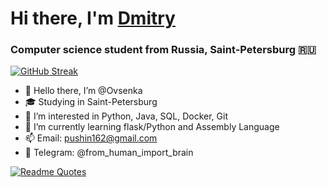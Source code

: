 # Hi there, I'm [Dmitry](https://github.com/Ovsenka/) 
### Computer science student from Russia, Saint-Petersburg 🇷🇺

[![GitHub Streak](http://github-readme-streak-stats.herokuapp.com?user=Ovsenka&theme=omni&hide_border=true&date_format=j%20M%5B%20Y%5D)](https://git.io/streak-stats)

- 👋 Hello there, I’m @Ovsenka
- 🎓 Studying in Saint-Petersburg
- 🎯 I’m interested in Python, Java, SQL, Docker, Git
- 🌱 I’m currently learning flask/Python and Assembly Language
- 📫 Email: pushin162@gmail.com
- 📱 Telegram: @from_human_import_brain

[![Readme Quotes](https://quotes-github-readme.vercel.app/api?type=horizontal&theme=dark)](https://github.com/piyushsuthar/github-readme-quotes)
<!---
Ovsenka/Ovsenka is a ✨ special ✨ repository because its `README.md` (this file) appears on your GitHub profile.
You can click the Preview link to take a look at your changes.
--->
